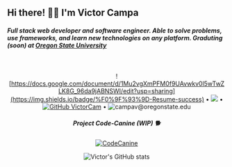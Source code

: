 <h2>Hi there! 👋🦊 I'm Victor Campa</h2>

<h5>Full stack web developer and software engineer. Able to solve problems, use frameworks, and learn new technologies on any platform. Graduting (soon) at <a href="https://oregonstate.edu">Oregon State University</a></h5>

<div align="center">
<!--   <a href="nothing.com"><img src="NA"></a> -->
<br>


![https://docs.google.com/document/d/1Mu2vgXmPFM0f9UAvwkv0l5wTwZLK8G_96da9jABNSWI/edit?usp=sharing](https://img.shields.io/badge/%F0%9F%93%9D-Resume-success) • ![](https://visitor-badge.glitch.me/badge?page_id=VictorCam.VictorCam) • [![GitHub VictorCam](https://img.shields.io/github/followers/VictorCam?label=follow&style=social)](https://github.com/VictorCam) • ![campav@oregonstate.edu](https://img.shields.io/badge/%F0%9F%93%AC-Contact-important)


<h5>Project Code-Canine (WIP) 🐕</h5>

[![CodeCanine](https://github-readme-stats.vercel.app/api/pin/?username=VictorCam&repo=project-cc)](https://github.com/VictorCam/project-cc)

![Victor's GitHub stats](https://github-readme-stats.vercel.app/api?username=VictorCam&show_icons=true&theme=tokyonight)








<!--
**VictorCam/VictorCam** is a ✨ _special_ ✨ repository because its `README.md` (this file) appears on your GitHub profile.

Here are some ideas to get you started:

- 🔭 I’m currently working on ...
- 
- 🌱 I’m currently learning ...
- 
- 👯 I’m looking to collaborate on ...
- 
- 🤔 I’m looking for help with ...
- 
- 💬 Ask me about ...
- 
- 📫 How to reach me: ...
- 
- ⚡ Fun fact: ...
- 
-->
